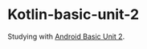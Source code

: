 # Kotlin-basic-unit-2
Studying with  <a href="https://developer.android.com/courses/android-basics-kotlin/unit-2">Android Basic Unit 2</a>.
